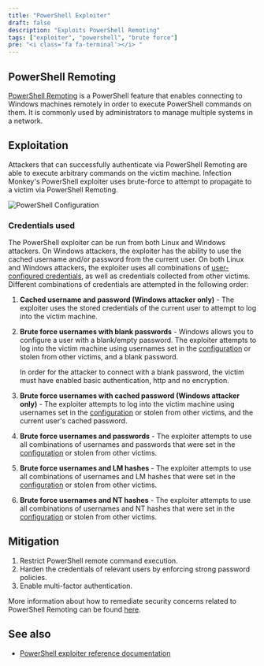 ```yaml
---
title: "PowerShell Exploiter"
draft: false
description: "Exploits PowerShell Remoting"
tags: ["exploiter", "powershell", "brute force"]
pre: "<i class='fa fa-terminal'></i> "
---
```


## PowerShell Remoting

[PowerShell Remoting](
https://docs.microsoft.com/en-us/powershell/scripting/learn/remoting/winrmsecurity)
is a PowerShell feature that enables connecting to Windows machines remotely in
order to execute PowerShell commands on them. It is commonly used by
administrators to manage multiple systems in a network.

## Exploitation

Attackers that can successfully authenticate via PowerShell Remoting are able
to execute arbitrary commands on the victim machine. Infection Monkey's
PowerShell exploiter uses brute-force to attempt to propagate to a victim
via PowerShell Remoting.

![PowerShell Configuration](
/images/island/configuration-page/powershell-exploiter-configuration.png
"PowerShell Configuration")

### Credentials used

The PowerShell exploiter can be run from both Linux and Windows attackers. On
Windows attackers, the exploiter has the ability to use the cached username
and/or password from the current user. On both Linux and Windows attackers, the
exploiter uses all combinations of [user-configured credentials](
/usage/configuration/credentials), as well as credentials collected from other
victims. Different combinations of credentials are attempted in the following
order:

1. **Cached username and password (Windows attacker only)** - The exploiter
   uses the stored credentials of the current user to attempt to log into
   the victim machine.

1. **Brute force usernames with blank passwords** - Windows allows you to
   configure a user with a blank/empty password. The exploiter attempts to
   log into the victim machine using usernames set in the
   [configuration](/usage/configuration/credentials) or stolen from other
   victims, and a blank password.

   In order for the attacker to connect with a blank password, the victim must
   have enabled basic authentication, http and no encryption.

1. **Brute force usernames with cached password (Windows attacker only)** - The
   exploiter attempts to log into the victim machine using usernames
   set in the [configuration](/usage/configuration/credentials) or stolen from
   other victims, and the current user's cached password.

1. **Brute force usernames and passwords** - The exploiter attempts to use
   all combinations of usernames and passwords that were set in the
   [configuration](/usage/configuration/credentials) or stolen from other
   victims.

1. **Brute force usernames and LM hashes** - The exploiter attempts to use
   all combinations of usernames and LM hashes that were set in the
   [configuration](/usage/configuration/credentials) or stolen from other
   victims.

1. **Brute force usernames and NT hashes** - The exploiter attempts to use
   all combinations of usernames and NT hashes that were set in the
   [configuration](/usage/configuration/credentials) or stolen from other
   victims.

## Mitigation

1. Restrict PowerShell remote command execution.
1. Harden the credentials of relevant users by enforcing strong password
   policies.
1. Enable multi-factor authentication.

More information about how to remediate security concerns related to PowerShell
Remoting can be found [here](
https://docs.microsoft.com/en-us/powershell/scripting/learn/remoting/winrmsecurity).

## See also
- [PowerShell exploiter reference documentation](/reference/exploiters/powershell)
